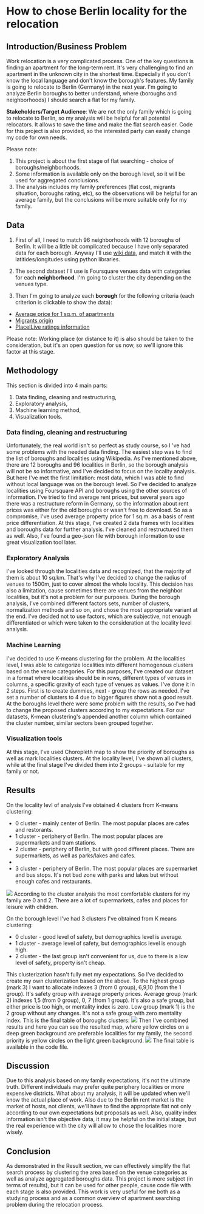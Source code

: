 <h1>How to chose Berlin locality for the relocation</h1>


<h2>Introduction/Business Problem</h2>

Work relocation is a very complicated process. One of the key questions is finding an apartment for the long-term rent.
It's very challenging to find an apartment in the unknown city in the shortest time. Especially if you don't know the local language and don't know the borough's features. 
My family is going to relocate to Berlin (Germany) in the next year. I'm going to analyze Berlin boroughs to better understand, where (boroughs and neighborhoods) I should search a flat for my family.

<b>Stakeholders/Target Audience</b>: We are not the only family which is going to relocate to Berlin, so my analysis will be helpful for all potential relocators. It allows to save the time and make the flat search easier. Code for this project is also provided, so the interested party can easily change my code for own needs.

Please note: 
1) This project is about the first stage of flat searching - choice of boroughs/neighborhoods.
2) Some information is available only on the borough level, so it will be used for aggregated conclusions.
3) The analysis includes my family preferences (flat cost, migrants situation, boroughs rating, etc), so the observations will be helpful for an average family, but the conclusions will be more suitable only for my family. 


<h2>Data</h2>

1) First of all, I need to match 96 neighborhoods with 12 boroughs of Berlin. It will be a little bit complicated because I have only separated data for each borough. 
Anyway I'll use <a href="https://en.wikipedia.org/wiki/Boroughs_and_neighborhoods_of_Berlin">wiki data</a>, and match it with the latitides/longitudes using python libraries.

2) The second dataset I'll use is Foursquare venues data with categories for each <b>neighborhood</b>. I'm going to cluster the city depending on the venues type.

3) Then I'm going to analyze each <b>borough</b> for the following criteria (each criterion is clickable to show the data):
<ul>
	<li><a href="https://www.firstcitiz.com/about-berlin/berlin-property-prices.html">Average price for 1 sq.m. of apartments</a></li>
	<li><a href="https://en.wikipedia.org/wiki/Demographics_of_Berlin">Migrants origin</a></li>
	<li><a href="https://api.placeilive.com/v1/">PlaceILive ratings information</a></li>
</ul>

Please note: Working place (or distance to it) is also should be taken to the consideration, but it's an open question for us now, so we'll ignore this factor at this stage.


<h2>Methodology</h2>

This section is divided into 4 main parts:
<ol>
	<li>Data finding, cleaning and restructuring,</li>
	<li>Exploratory analysis,</li>
	<li>Machine learning method,</li>
	<li>Visualization tools.</li>
</ol>
<h3>Data finding, cleaning and restructuring</h3>
Unfortunately, the real world isn't so perfect as study course, so I 've had some problems with the needed data finding. The easiest step was to find the list of boroughs and localities using Wikipedia. As I've mentioned above, there are 12 boroughs and 96 localities in Berlin, so the borough analysis will not be so informative, and I've decided to focus on the locality analysis. But here I've met the first limitation: most data, which I was able to find without local language was on the borough level. So I've decided to analyze localities using Foursquare API and boroughs using the other sources of information. I've tried to find average rent prices, but several years ago there was a restructure reform in Germany, so the information about rent prices was either for the old boroughs or wasn't free to download. So as a compromise, I've used average property price for 1 sq.m. as a basis of rent price differentiation.
At this stage, I've created 2 data frames with localities and boroughs data for further analysis. I've cleaned and restructured them as well. Also, I've found a geo-json file with borough information to use great visualization tool later.
 
<h3>Exploratory Analysis</h3>
I've looked through the localities data and recognized, that the majority of them is about 10 sq.km. That's why I've decided to change the radius of venues to 1500m, just to cover almost the whole locality. This decision has also a limitation, cause sometimes there are venues from the neighbor localities, but it's not a problem for our purposes. 
During the borough analysis, I've combined different factors sets, number of clusters, normalization methods and so on, and chose the most appropriate variant at the end. I've decided not to use factors, which are subjective, not enough differentiated or which were taken to the consideration at the locality level analysis. 

<h3>Machine Learning</h3>
I've decided to use K-means clustering for the problem. 
At the localities level, I was able to categorize localities into different homogenous clusters based on the venue categories. For this purposes, I've created our dataset in a format where localities should be in rows, different types of venues in columns, a specific gravity of each type of venues as values. I've done it in 2 steps. First is to create dummies, next - group the rows as needed. I've set a number of clusters to 4 due to bigger figures show not a good result.
At the boroughs level there were some problem with the results, so I've had to change the proposed clusters according to my expectations.
For our datasets, K-mean clustering's appended another column which contained the cluster number, similar sectors been grouped together.

<h3>Visualization tools</h3>
At this stage, I've used Choropleth map to show the priority of boroughs as well as mark localities clusters. 
At the locality level, I've shown all clusters, while at the final stage I've divided them into 2 groups - suitable for my family or not.


<h2>Results</h2>
On the locality levl of analysis I've obtained 4 clusters from K-means clustering:
<ul>
	<li>0 cluster - mainly center of Berlin. The most popular places are cafes and restorants.</li>
	<li>1 cluster - periphery of Berlin. The most popular places are supermarkets and tram stations. </li>
	<li>2 cluster - periphery of Berlin, but with good different places. There are supermarkets, as well as parks/lakes and cafes.<li>
	<li>3 cluster - periphery of Berlin. The most popular places are supermarket and bus stops. It's not bad zone with parks and lakes but without enough cafes and restaurants.</li>
</ul>
<img src='localities.jpg'>
According to the cluster analysis the most comfortable clusters for my family are 0 and 2. There are a lot of supermarkets, cafes and places for leisure with children.

On the borough level I've had 3 clusters I've obtained from K means clustering:
<ul>
	<li>0 cluster - good level of safety, but demographics level is average.</li>
	<li>1 cluster - average level of safety, but demographics level is enough high.</li>
	<li>2 cluster - the last group isn't convenient for us, due to there is a low level of safety, property isn't cheap.
</ul>
This clusterization hasn't fully met my expectations. So I've decided to create my own clusterization based on the above.
To the highest group (mark 3) I want to allocate indexes 3 (from 0 group), 6,9,10 (from the 1 group). It's safety group with average property prices.
Average group (mark 2) indexes 1,5 (from 0 group), 0, 7 (from 1 group). It's also a safe group, but either price is too high, or mentality index is zero.
Low group (mark 1) is the 2 group without any changes. It's not a safe group with zero mentality index.
This is the final table of boroughs clusters:
<img src='boroughs.jpg'>
Then I've combined results and here you can see the resulted map, where yellow circles on a deep green background are preferable localities for my family, the second priority is yellow circles on the light green background.
<img src='final_map.jpg'>
The final table is available in the code file.


<h2>Discussion</h2>
Due to this analysis based on my family expectations, it's not the ultimate truth. Different individuals may prefer quite periphery localities or more expensive districts. What about my analysis, it will be updated when we'll know the actual place of work. Also due to the Berlin rent market is the market of hosts, not clients, we'll have to find the appropriate flat not only according to our own expectations but proposals as well. Also, quality index information isn't the objective data, it may be helpful on the initial stage, but the real experience with the city will allow to chose the localities more wisely.


<h2>Conclusion</h2>
As demonstrated in the Result section, we can effectively simplify the flat search process by clustering the area based on the venue categories as well as analyze aggregated boroughs data. This project is more subject (in terms of results), but it can be used for other people, cause code file with each stage is also provided. This work is very useful for me both as a studying process and as a common overview of apartment searching problem during the relocation process.

